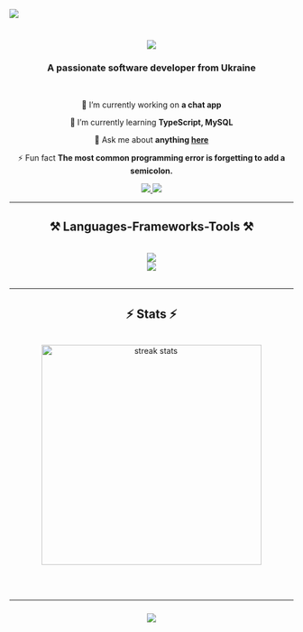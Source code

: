 <a href="https://u8views.com/github/IlliaKomissarov"><img src="https://u8views.com/api/v1/github/profiles/116258677/views/day-week-month-total-count.svg"></a>

<h1 align="center">
    <img src="https://readme-typing-svg.herokuapp.com/?font=Righteous&size=35&center=true&vCenter=true&width=500&height=70&duration=4000&lines=Hi+There!+👋;+I'm+Illia+Komissarov!;" />
</h1>

<h3 align="center">A passionate software developer from Ukraine</h3>

<br/>

<div align="center">
 
 🔭 I’m currently working on **a chat app**
 
 🌱 I’m currently learning **TypeScript, MySQL**

💬 Ask me about **anything [here](https://github.com/IlliaKomissarov/IlliaKomissarov/issues)**

⚡ Fun fact **The most common programming error is forgetting to add a semicolon.**

 </div>
 
<div align="center"> 
  <a href="mailto:iliakomissarow99@gmail.com">
    <img src="https://img.shields.io/badge/Gmail-333333?style=for-the-badge&logo=gmail&logoColor=red" />
  </a>
  <a href="https://www.linkedin.com/in/illia-komissarov/" target="_blank">
    <img src="https://img.shields.io/badge/LinkedIn-0077B5?style=for-the-badge&logo=linkedin&logoColor=white" target="_blank" />
  </a>
</div>

 <hr/>
 
<h2 align="center">⚒️ Languages-Frameworks-Tools ⚒️</h2>
<br/>
<div align="center">
    <img src="https://skillicons.dev/icons?i=nodejs,github,javascript,typescript,express,mongodb" /><br>
    <img src="https://skillicons.dev/icons?i=react,mui,mysql,html,css,vscode,figma,tailwind,git" />
</div>

<br/>

<hr/>

<h2 align="center">⚡ Stats ⚡</h2>
<br>
<div align=center>
  <img width=390 src="https://streak-stats.demolab.com/?user=IlliaKomissarov&count_private=true&theme=react&border_radius=10" alt="streak stats"/>
</div>

<br/><br/>

<hr/>

<h3 align="center">
    <img src="https://readme-typing-svg.herokuapp.com/?font=Righteous&size=25&center=true&vCenter=true&width=500&height=70&duration=4000&lines=Thanks+for+visiting!+✌️;+Shoot+me+a+message+on+Linkedin!;I'm+always+down+to+collab+:)">
</h3>

<br/>
